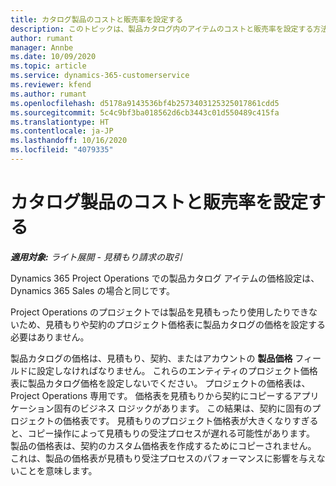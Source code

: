 ```yaml
---
title: カタログ製品のコストと販売率を設定する
description: このトピックは、製品カタログ内のアイテムのコストと販売率を設定する方法に関する情報を提供します。
author: rumant
manager: Annbe
ms.date: 10/09/2020
ms.topic: article
ms.service: dynamics-365-customerservice
ms.reviewer: kfend
ms.author: rumant
ms.openlocfilehash: d5178a9143536bf4b2573403125325017861cdd5
ms.sourcegitcommit: 5c4c9bf3ba018562d6cb3443c01d550489c415fa
ms.translationtype: HT
ms.contentlocale: ja-JP
ms.lasthandoff: 10/16/2020
ms.locfileid: "4079335"
---
```

# <a name="set-up-cost-and-sales-rates-for-catalog-products"></a>カタログ製品のコストと販売率を設定する

_**適用対象:** ライト展開 - 見積もり請求の取引_


Dynamics 365 Project Operations での製品カタログ アイテムの価格設定は、Dynamics 365 Sales の場合と同じです。

Project Operations のプロジェクトでは製品を見積もったり使用したりできないため、見積もりや契約のプロジェクト価格表に製品カタログの価格を設定する必要はありません。

製品カタログの価格は、見積もり、契約、またはアカウントの **製品価格** フィールドに設定しなければなりません。 これらのエンティティのプロジェクト価格表に製品カタログ価格を設定しないでください。 プロジェクトの価格表は、Project Operations 専用です。 価格表を見積もりから契約にコピーするアプリケーション固有のビジネス ロジックがあります。 この結果は、契約に固有のプロジェクトの価格表です。 見積もりのプロジェクト価格表が大きくなりすぎると、コピー操作によって見積もりの受注プロセスが遅れる可能性があります。 製品の価格表は、契約のカスタム価格表を作成するためにコピーされません。 これは、製品の価格表が見積もり受注プロセスのパフォーマンスに影響を与えないことを意味します。
